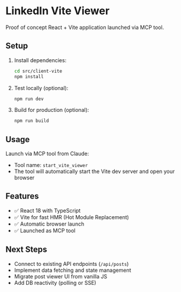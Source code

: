 # LinkedIn Vite Viewer

Proof of concept React + Vite application launched via MCP tool.

## Setup

1. Install dependencies:
   ```bash
   cd src/client-vite
   npm install
   ```

2. Test locally (optional):
   ```bash
   npm run dev
   ```

3. Build for production (optional):
   ```bash
   npm run build
   ```

## Usage

Launch via MCP tool from Claude:
- Tool name: `start_vite_viewer`
- The tool will automatically start the Vite dev server and open your browser

## Features

- ✅ React 18 with TypeScript
- ✅ Vite for fast HMR (Hot Module Replacement)
- ✅ Automatic browser launch
- ✅ Launched as MCP tool

## Next Steps

- Connect to existing API endpoints (`/api/posts`)
- Implement data fetching and state management
- Migrate post viewer UI from vanilla JS
- Add DB reactivity (polling or SSE)

